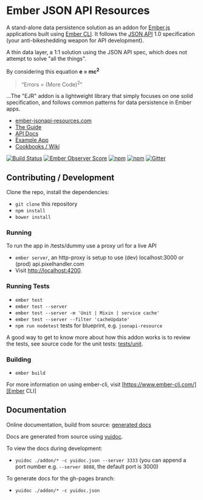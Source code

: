 # Ember JSON API Resources

A stand-alone data persistence solution as an addon for [Ember.js] applications
built using [Ember CLI]. It follows the [JSON API] 1.0 specification (your
anti-bikeshedding weapon for API development).

A thin data layer, a 1:1 solution using the JSON API spec, which does not
attempt to solve "all the things".

By considering this equation **e = mc<sup>2</sup>**

> “Errors = (More Code)<sup>2</sup>”

…The "EJR" addon is a lightweight library that simply focuses on one solid
specification, and follows common patterns for data persistence in Ember apps.

* [ember-jsonapi-resources.com]
* [The Guide](https://guide.ember-jsonapi-resources.com)
* [API Docs][generated docs]
* [Example App]
* [Cookbooks / Wiki][Wiki Guide]

[![Build Status](https://travis-ci.org/pixelhandler/ember-jsonapi-resources.svg?branch=master)](https://travis-ci.org/pixelhandler/ember-jsonapi-resources)
[![Ember Observer Score](http://emberobserver.com/badges/ember-jsonapi-resources.svg)](http://emberobserver.com/addons/ember-jsonapi-resources)
[![npm](https://img.shields.io/npm/dm/ember-jsonapi-resources.svg)](https://www.npmjs.com/package/ember-jsonapi-resources)
[![npm](https://img.shields.io/npm/v/ember-jsonapi-resources.svg)](https://www.npmjs.com/package/ember-jsonapi-resources)
[![Gitter](https://badges.gitter.im/Join%20Chat.svg)](https://gitter.im/pixelhandler/ember-jsonapi-resources?utm_source=badge&utm_medium=badge&utm_campaign=pr-badge)


## Contributing / Development

Clone the repo, install the dependencies:

* `git clone` this repository
* `npm install`
* `bower install`

### Running

To run the app in /tests/dummy use a proxy url for a live API

* `ember server`, an http-proxy is setup to use (dev) localhost:3000 or (prod) api.pixelhandler.com
* Visit <http://localhost:4200>.

### Running Tests

* `ember test`
* `ember test --server`
* `ember test --server -m 'Unit | Mixin | service cache'`
* `ember test --server --filter 'cacheUpdate'`
* `npm run nodetest` tests for blueprint, e.g. `jsonapi-resource`

A good way to get to know more about how this addon works is to review the tests,
see source code for the unit tests: [tests/unit](tests/unit).

### Building

* `ember build`

For more information on using ember-cli, visit [https://www.ember-cli.com/][Ember CLI]

## Documentation

Online documentation, build from source: [generated docs]

Docs are generated from source using [yuidoc].

To view the docs during development:

* `yuidoc ./addon/* -c yuidoc.json --server 3333` (you can append a port number e.g. `--server 8888`, the default port is 3000)

To generate docs for the gh-pages branch:

* `yuidoc ./addon/* -c yuidoc.json`

[Ember CLI]: https://www.ember-cli.com/
[Ember.js]: http://emberjs.com
[ember-jsonapi-resources.com]: http://ember-jsonapi-resources.com
[Example App]: https://github.com/pixelhandler/jr-test
[generated docs]: http://pixelhandler.github.io/ember-jsonapi-resources/docs
[JSON API]: http://jsonapi.org
[Wiki Guide]: https://github.com/pixelhandler/ember-jsonapi-resources/wiki
[yuidoc]: https://github.com/yui/yuidoc
